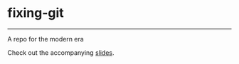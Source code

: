 # fixing-git

---

A repo for the modern era

Check out the accompanying [slides](https://docs.google.com/presentation/d/1WhFVL9wXjdqd7gx-NhiTS5gMkLMf1EXU8fJx12ph6Po/edit?usp=sharing).
